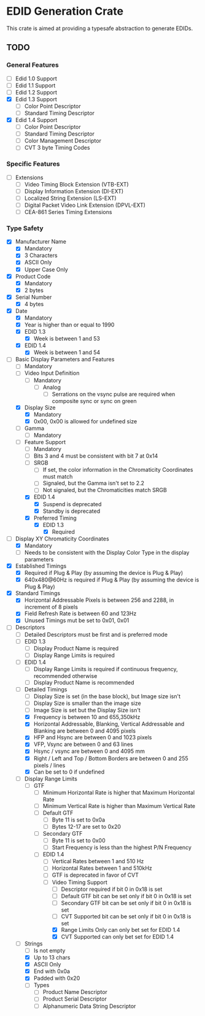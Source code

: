 # EDID Generation Crate

This crate is aimed at providing a typesafe abstraction to generate EDIDs.

## TODO

### General Features

- [ ] Edid 1.0 Support
- [ ] Edid 1.1 Support
- [ ] Edid 1.2 Support
- [x] Edid 1.3 Support
  - [ ] Color Point Descriptor
  - [ ] Standard Timing Descriptor
- [x] Edid 1.4 Support
  - [ ] Color Point Descriptor
  - [ ] Standard Timing Descriptor
  - [ ] Color Management Descriptor
  - [ ] CVT 3 byte Timing Codes

### Specific Features

- [ ] Extensions
  - [ ] Video Timing Block Extension (VTB-EXT)
  - [ ] Display Information Extension (DI-EXT)
  - [ ] Localized String Extension (LS-EXT)
  - [ ] Digital Packet Video Link Extension (DPVL-EXT)
  - [ ] CEA-861 Series Timing Extensions

### Type Safety

- [x] Manufacturer Name
  - [x] Mandatory
  - [x] 3 Characters
  - [x] ASCII Only
  - [x] Upper Case Only

- [x] Product Code
  - [x] Mandatory
  - [x] 2 bytes

- [x] Serial Number
  - [x] 4 bytes

- [x] Date
  - [x] Mandatory
  - [x] Year is higher than or equal to 1990
  - [x] EDID 1.3
    - [x] Week is between 1 and 53
  - [x] EDID 1.4
    - [x] Week is between 1 and 54

- [ ] Basic Display Parameters and Features
  - [ ] Mandatory
  - [ ] Video Input Definition
    - [ ] Mandatory
      - [ ] Analog
        - [ ] Serrations on the vsync pulse are required when composite sync or sync on green
  - [x] Display Size
    - [x] Mandatory
    - [x] 0x00, 0x00 is allowed for undefined size
  - [ ] Gamma
    - [ ] Mandatory
  - [ ] Feature Support
    - [ ] Mandatory
    - [ ] Bits 3 and 4 must be consistent with bit 7 at 0x14
    - [ ] SRGB
      - [ ] If set, the color information in the Chromaticity Coordinates must match
      - [ ] Signaled, but the Gamma isn't set to 2.2
      - [ ] Not signaled, but the Chromaticities match SRGB
    - [x] EDID 1.4
      - [x] Suspend is deprecated
      - [x] Standby is deprecated
    - [x] Preferred Timing
      - [x] EDID 1.3
        - [x] Required

- [ ] Display XY Chromaticity Coordinates
  - [x] Mandatory
  - [ ] Needs to be consistent with the Display Color Type in the display parameters

- [x] Established Timings
  - [x] Required if Plug & Play (by assuming the device is Plug & Play)
  - [x] 640x480@60Hz is required if Plug & Play (by assuming the device is Plug & Play)

- [x] Standard Timings
  - [x] Horizontal Addressable Pixels is between 256 and 2288, in increment of 8 pixels
  - [x] Field Refresh Rate is between 60 and 123Hz
  - [x] Unused Timings mut be set to 0x01, 0x01

- [ ] Descriptors
  - [ ] Detailed Descriptors must be first and is preferred mode
  - [ ] EDID 1.3
    - [ ] Display Product Name is required
    - [ ] Display Range Limits is required
  - [ ] EDID 1.4
    - [ ] Display Range Limits is required if continuous frequency, recommended otherwise
    - [ ] Display Product Name is recommended
  - [ ] Detailed Timings
    - [ ] Display Size is set (in the base block), but Image size isn't
    - [ ] Display Size is smaller than the image size
    - [ ] Image Size is set but the Display Size isn't
    - [x] Frequency is between 10 and 655,350kHz
    - [x] Horizontal Addressable, Blanking, Vertical Addressable and Blanking are between 0 and 4095 pixels
    - [x] HFP and Hsync are between 0 and 1023 pixels
    - [x] VFP, Vsync are between 0 and 63  lines
    - [x] Hsync / vsync are between 0 and 4095 mm
    - [x] Right / Left and Top / Bottom Borders are between 0 and 255 pixels / lines
    - [x] Can be set to 0 if undefined
  - [ ] Display Range Limits
    - [ ] GTF
      - [ ] Minimum Horizontal Rate is higher that Maximum Horizontal Rate
      - [ ] Minimum Vertical Rate is higher than Maximum Vertical Rate
      - [ ] Default GTF
        - [ ] Byte 11 is set to 0x0a
        - [ ] Bytes 12-17 are set to 0x20
      - [ ] Secondary GTF
        - [ ] Byte 11 is set to 0x00
        - [ ] Start Frequency is less than the highest P/N Frequency
      - [ ] EDID 1.4
        - [ ] Vertical Rates between 1 and 510 Hz
        - [ ] Horizontal Rates between 1 and 510kHz
        - [ ] GTF is deprecated in favor of CVT
        - [ ] Video Timing Support
          - [ ] Descriptor required if bit 0 in 0x18 is set
          - [ ] Default GTF bit can be set only if bit 0 in 0x18 is set
          - [ ] Secondary GTF bit can be set only if bit 0 in 0x18 is set
          - [ ] CVT Supported bit can be set only if bit 0 in 0x18 is set
          - [x] Range Limits Only can only bet set for EDID 1.4
          - [x] CVT Supported can only bet set for EDID 1.4
  - [ ] Strings
    - [ ] Is not empty
    - [x] Up to 13 chars
    - [x] ASCII Only
    - [x] End with 0x0a
    - [x] Padded with 0x20
    - [ ] Types
      - [ ] Product Name Descriptor
      - [ ] Product Serial Descriptor
      - [ ] Alphanumeric Data String Descriptor
